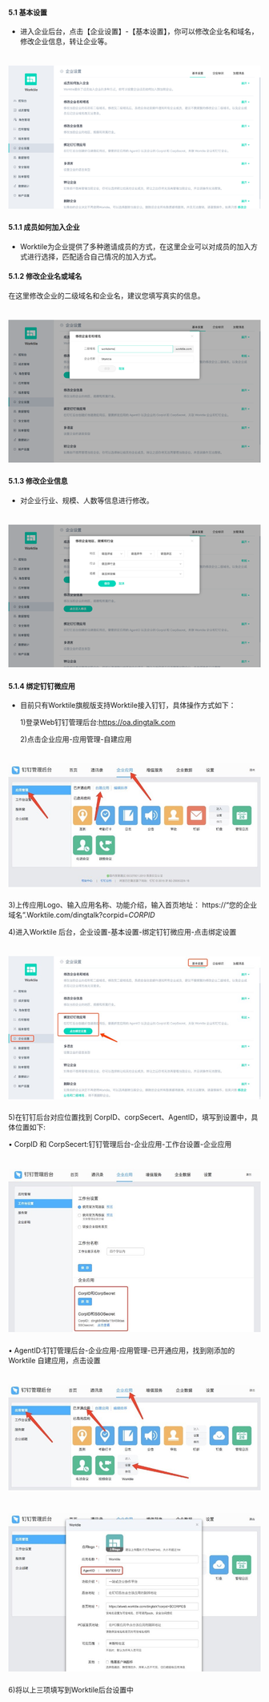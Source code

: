 #### 5.1 基本设置
* 进入企业后台，点击【企业设置】-【基本设置】，你可以修改企业名和域名，修改企业信息，转让企业等。
# ![](/assets/5.1基本设置.png)

#### 5.1.1 成员如何加入企业
* Worktile为企业提供了多种邀请成员的方式，在这里企业可以对成员的加入方式进行选择，匹配适合自己情况的加入方式。

#### 5.1.2 修改企业名或域名
在这里修改企业的二级域名和企业名，建议您填写真实的信息。
# ![](/assets/5.1.2修改企业域名.png)

#### 5.1.3 修改企业信息
* 对企业行业、规模、人数等信息进行修改。
# ![](/assets/5.1.3修改企业信息.png)

#### 5.1.4 绑定钉钉微应用
* 目前只有Worktile旗舰版支持Worktile接入钉钉，具体操作方式如下：

  1)登录Web钉钉管理后台:https://oa.dingtalk.com
  
  2)点击企业应用-应用管理-自建应用
# ![](/assets/5.1.4绑定钉钉应用.jpg)
  3)上传应用Logo、输入应用名称、功能介绍，输入首页地址：
  https://“您的企业域名”.Worktile.com/dingtalk?corpid=$CORPID$
  
  4)进入Worktile 后台，企业设置-基本设置-绑定钉钉微应用-点击绑定设置
  # ![](/assets/5.1.4.4绑定钉钉.jpg)
  5)在钉钉后台对应位置找到 CorpID、corpSecert、AgentID，填写到设置中，具体位置如下:
  
  •  CorpID 和 CorpSecert:钉钉管理后台-企业应用-工作台设置-企业应用
  # ![](/assets/5.1.4.5绑定钉钉.jpg)
  
  •  AgentID:钉钉管理后台-企业应用-应用管理-已开通应用，找到刚添加的 Worktile 自建应用，点击设置
 # ![](/assets/5.1.4.6.jpg)
 # ![](/assets/5.1.4.7.jpg)
 
 6)将以上三项填写到Worktile后台设置中
 